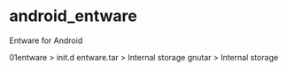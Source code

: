 # android_entware
Entware for Android

01entware > init.d
entware.tar > Internal storage
gnutar > Internal storage
